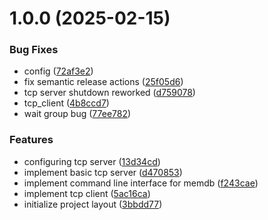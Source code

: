 # 1.0.0 (2025-02-15)


### Bug Fixes

* config ([72af3e2](https://github.com/Mort4lis/memdb/commit/72af3e2b0b5e7ff37ef5b3963312edb8d63d4581))
* fix semantic release actions ([25f05d6](https://github.com/Mort4lis/memdb/commit/25f05d6cf33da70b9c90e62585225ab9a76e9d90))
* tcp server shutdown reworked ([d759078](https://github.com/Mort4lis/memdb/commit/d7590786fc29a7f5d495bdf8c42ec9313ec9ece4))
* tcp_client ([4b8ccd7](https://github.com/Mort4lis/memdb/commit/4b8ccd799833d96f4293bb655dc71ba2cb87ac46))
* wait group bug ([77ee782](https://github.com/Mort4lis/memdb/commit/77ee782bfeb20bfadfa431624049ca3df742ba00))


### Features

* configuring tcp server ([13d34cd](https://github.com/Mort4lis/memdb/commit/13d34cd07974518ae75b97c687348f510e331370))
* implement basic tcp server ([d470853](https://github.com/Mort4lis/memdb/commit/d4708535f1d329e7b23ff51ffb751aabfa7d429b))
* implement command line interface for memdb ([f243cae](https://github.com/Mort4lis/memdb/commit/f243cae560f944bc0918606126228b1713340d70))
* implement tcp client ([5ac16ca](https://github.com/Mort4lis/memdb/commit/5ac16caa064ae8b3c3411432c1a1ff3db679a196))
* initialize project layout ([3bbdd77](https://github.com/Mort4lis/memdb/commit/3bbdd77d3ab303460a460472e715b54c9d513d5d))
